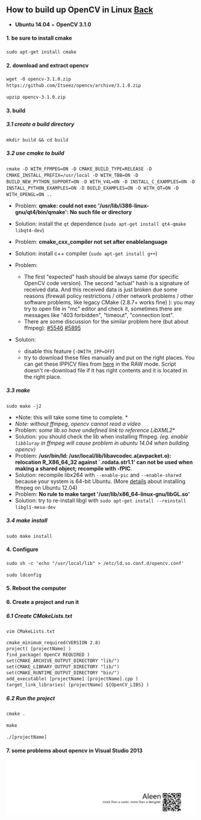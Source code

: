 ## How to build up OpenCV in Linux [Back](./qa.md)

- **Ubuntu 14.04** + **OpenCV 3.1.0**

#### 1. be sure to install cmake

`sudo apt-get install cmake`

#### 2. download and extract opencv

`wget -O opencv-3.1.0.zip https://github.com/Itseez/opencv/archive/3.1.0.zip`

`upzip opencv-3.1.0.zip`

#### 3. build

##### 3.1 create a build directory

`mkdir build && cd build`

##### 3.2 use cmake to build

`cmake -D WITH_FFMPEG=ON -D CMAKE_BUILD_TYPE=RELEASE -D CMAKE_INSTALL_PREFIX=/usr/local -D WITH_TBB=ON -D BUILD_NEW_PYTHON_SUPPORT=ON -D WITH_V4L=ON -D INSTALL_C_EXAMPLES=ON -D INSTALL_PYTHON_EXAMPLES=ON -D BUILD_EXAMPLES=ON -D WITH_QT=ON -D WITH_OPENGL=ON ..`

- Problem: **qmake: could not exec '/usr/lib/i386-linux-gnu/qt4/bin/qmake': No such file or directory**
- Solution: install the `qt` dependence (`sudo apt-get install qt4-qmake libqt4-dev`)
- Problem: **cmake_cxx_compiler not set after enablelanguage**
- Solution: install c++ compiler (`sudo apt-get install g++`)
- Problem:
    - The first "expected" hash should be always same (for specific OpenCV code version).
The second "actual" hash is a signature of received data. And this received data is just broken due some reasons (firewall policy restrictions / other network problems / other software problems, like legacy CMake (2.8.7+ works fine) ): you may try to open file in "mc" editor and check it, sometimes there are messages like "403 forbidden", "timeout", "connection lost".
    - There are some discussion for the similar problem here (but about ffmpeg): [#5546](https://github.com/Itseez/opencv/issues/5546) [#5895](https://github.com/Itseez/opencv/issues/5895)

- Soluton: 
    - disable this feature (`-DWITH_IPP=OFF`)
    - try to download these files manually and put on the right places. You can get these IPPICV files from [here](https://github.com/Itseez/opencv_3rdparty/tree/ippicv/master_20151201/ippicv) in the RAW mode. Script doesn't re-download file if it has right contents and it is located in the right place.

##### 3.3 make

`sudo make -j2`

- *Note: this will take some time to complete. *
- *Note: without ffmpeg, opencv cannot read a video*
- Problem: **some lib*.so have undefined link to reference LibXML2**
- Solution: you should check the lib when installing ffmpeg. *(eg. enable `libbluray` in ffmpeg will cause problem in ubuntu 14.04 when building opencv)*
- Problem: **/usr/bin/ld: /usr/local/lib/libavcodec.a(avpacket.o): relocation R_X86_64_32 against `.rodata.str1.1' can not be used when making a shared object; recompile with -fPIC**.
- Solution: recompile libx264 with `--enable-pic` and `--enable-shared` because your system is 64-bit Ubuntu. (More [details](./../summary/ffmpeg/ffmpeg.md) about installing ffmpeg on Ubuntu 12.04)
- Problem: **No rule to make target '/usr/lib/x86_64-linux-gnu/libGL.so'**
- Solution: try to re-install libgl with `sudo apt-get install --reinstall libgl1-mesa-dev` 

##### 3.4 make install

`sudo make install`

#### 4. Configure

`sudo sh -c 'echo "/usr/local/lib" > /etc/ld.so.conf.d/opencv.conf'`

`sudo ldconfig`

#### 5. Reboot the computer

#### 6. Create a project and run it

##### 6.1 Create CMakeLists.txt

`vim CMakeLists.txt`
```
cmake_minimum_required(VERSION 2.8)
project( [projectName] )
find_package( OpenCV REQUIRED )
set(CMAKE_ARCHIVE_OUTPUT_DIRECTORY "lib/")
set(CMAKE_LIBRARY_OUTPUT_DIRECTORY "lib/")
set(CMAKE_RUNTIME_OUTPUT_DIRECTORY "bin/")
add_executable( [projectName] [projectName].cpp )
target_link_libraries( [projectName] ${OpenCV_LIBS} )
```

##### 6.2 Run the project

`cmake .`

`make`

`./[projectName]`

#### 7. some problems about opencv in Visual Studio 2013



<a href="http://aleen42.github.io/" target="_blank" ><img src="./../pic/tail.gif"></a>
